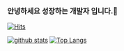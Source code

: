 ### 안녕하세요 성장하는 개발자 입니다.👋
[![Hits](https://hits.seeyoufarm.com/api/count/incr/badge.svg?url=https%3A%2F%2Fgithub.com%2Ff1rstf1y9)](https://hits.seeyoufarm.com)
<!--
**shinplest/shinplest** is a ✨ _special_ ✨ repository because its `README.md` (this file) appears on your GitHub profile.

Here are some ideas to get you started:

- 🔭 I’m currently working on ...
- 🌱 I’m currently learning ...
- 👯 I’m looking to collaborate on ...
- 🤔 I’m looking for help with ...
- 💬 Ask me about ...
- 📫 How to reach me: ...
- 😄 Pronouns: ...
- ⚡ Fun fact: ...
-->

[![github stats](https://github-readme-stats.vercel.app/api?username=f1rstf1y9&show_icons=true&hide_border=true)](https://github.com/f1rstf1y9)
[![Top Langs](https://github-readme-stats.vercel.app/api/top-langs/?username=f1rstf1y9&layout=compact)](https://github.com/f1rstf1y9)
